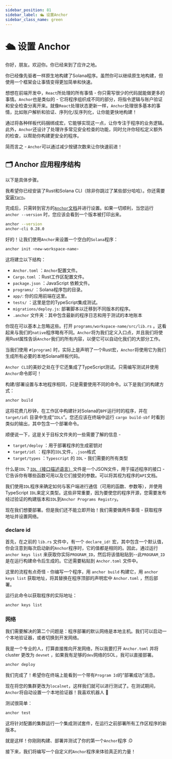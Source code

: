 ```yaml
---
sidebar_position: 81
sidebar_label: 🛳 设置Anchor
sidebar_class_name: green
---
```


# 🛳 设置 Anchor

你好，朋友。欢迎你。你已经来到了应许之地。

你已经像先驱者一样原生地构建了Solana程序。虽然你可以继续原生地构建，但使用一个框架会让事情变得更加简单和快速。

想想在前端开发中，`React`所处理的所有事情 - 你只需写很少的代码就能做更多的事情。`Anchor`也是类似的 - 它将程序组织成不同的部分，将指令逻辑与账户验证和安全检查分离开来。就像`React`处理状态更新一样，`Anchor`处理很多基本的事情，比如账户解析和验证、序列化/反序列化，让你能更快地构建！

通过将各种样板代码捆绑成宏，它能够实现这一点，让你专注于程序的业务逻辑。此外，`Anchor`还设计了处理许多常见安全检查的功能，同时允许你轻松定义额外的检查，以帮助你构建更安全的程序。

简而言之 - `Anchor`可以通过减少按键次数来让你快速前进！

## 🗂 Anchor 应用程序结构

以下是具体步骤。

我希望你已经安装了Rust和Solana CLI（除非你跳过了某些部分哈哈）。你还需要[安装`Yarn`](https://yarnpkg.com/getting-started/install)。

完成后，只需转到官方的[`Anchor`文档](https://www.anchor-lang.com/docs/installation)并进行设置。如果一切顺利，当您运行 `anchor --version` 时，您应该会看到一个版本被打印出来。

```bash
anchor --version
anchor-cli 0.28.0
```

好的！让我们使用`Anchor`来设置一个空白的`Solana`程序：

```bash
anchor init <new-workspace-name>
```

这将建立以下结构：

- `Anchor.toml` ：`Anchor`配置文件。
- `Cargo.toml` ：Rust工作区配置文件。
- `package.json` ：JavaScript 依赖文件。
- `programs/` ：Solana程序包的目录。
- `app/`: 你的应用前端在这里。
- `tests/` ：这里是您的TypeScript集成测试。
- `migrations/deploy.js`: 部署脚本以迁移到不同版本的程序。
- `.anchor` 文件夹：其中包含最新的程序日志和用于测试的本地账本

你现在可以基本上忽略这些。打开 `programs/workspace-name/src/lib.rs` 。这看起来与我们的`native`程序略有不同。`Anchor`将为我们定义入口点，并且我们将使用Rust属性告诉`Anchor`我们的所有内容，以便它可以自动化我们的大部分工作。

当我们使用 `#[program]` 时，实际上是声明了一个Rust宏，`Anchor`将使用它为我们生成所有必要的本地Solana样板代码。

`Anchor CLI`的美妙之处在于它还集成了TypeScript测试。只需编写测试并使用`Anchor`命令即可！

构建/部署设置与本地程序相同，只是需要使用不同的命令。以下是我们的构建方式：

```bash
anchor build
```

这将花费几秒钟，在工作区中构建针对Solana的`BPF`运行时的程序，并在 `target/idl` 目录中生成“`IDLs`”。您还应该在终端中运行 `cargo build-sbf` 时看到类似的输出，其中包含一个部署命令。

顺便说一下，这是关于目标文件夹的一些需要了解的信息 -

- `target/deploy` ：用于部署程序的生成密钥对
- `target/idl` ：程序的`IDL`文件，`.json`格式
- `target/types` ：`Typescript` 的 `IDL` - 我们需要的所有类型

什么是`IDL`？[`IDL`（接口描述语言）](https://en.wikipedia.org/wiki/Interface_description_language)文件是一个JSON文件，用于描述程序的接口 - 它告诉你有哪些函数可用以及它们接受的参数。可以将其视为程序的`API`文档。

我们使用`IDL`程序来确定如何与客户端进行通信（可用的函数、参数等），并使用TypeScript `IDL`来定义类型。这些非常重要，因为要使您的程序开源，您需要发布经过验证的构建版本和`IDL`到`Anchor Programs Registry`。

现在我们想要部署。但是我们还不能立即开始！我们需要做两件事情 - 获取程序地址并设置网络。

### declare id

首先，在之前的 `lib.rs` 文件中，有一个 `declare_id!` 宏，其中包含一个默认值，你会注意到每次启动新的`Anchor`程序时，它的值都是相同的。因此，通过运行 `anchor keys list` 来获取你实际`PROGRAM_ID`，然后将该值粘贴到--此`PROGRAM_ID`是在运行构建命令后生成的。它还需要粘贴到 `Anchor.toml` 文件中。

这里的流程有点奇怪 - 你编写一个程序，用 `anchor build` 构建它，用 `anchor keys list` 获取地址，将其替换在程序顶部的声明宏中 `Anchor.toml` ，然后部署。

运行此命令以获取程序的实际地址：

```bash
anchor keys list
```

### 网络

我们需要解决的第二个问题是：程序部署的默认网络是本地主机。我们可以启动一个本地验证器，或者切换到开发网络。

我是一个专业的人，打算直接推向开发网络，所以我要打开 `Anchor.toml` 并将 cluster 更改为 `devnet` ，如果我有足够的`dev`网络的SOL，我可以直接部署。

```bash
anchor deploy
```

我们完成了！希望你在终端上能看到一个带有`Program Id`的“部署成功”消息。

现在将您的集群更改为`localnet`，这样我们就可以进行测试了。在测试期间，`Anchor`将自动设置一个本地验证器！我喜欢机器人 🤖

测试很简单：

```bash
anchor test
```

这将针对配置的集群运行一个集成测试套件，在运行之前部署所有工作区程序的新版本。

就是这样！你刚刚构建、部署并测试了你的第一个`Anchor`程序 :D

接下来，我们将编写一个自定义的`Anchor`程序来体验真正的力量！
